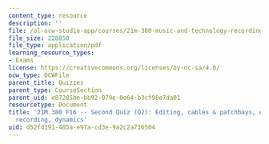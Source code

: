 ```yaml
---
content_type: resource
description: ''
file: /ol-ocw-studio-app/courses/21m-380-music-and-technology-recording-techniques-and-audio-production-fall-2016/d52fd191485ae97acd3e9a2c2a716504_MIT21M_380F16_quiz_qz2.pdf
file_size: 228850
file_type: application/pdf
learning_resource_types:
- Exams
license: https://creativecommons.org/licenses/by-nc-sa/4.0/
ocw_type: OCWFile
parent_title: Quizzes
parent_type: CourseSection
parent_uid: e87285be-bb92-079e-0e64-b3cf98e7da01
resourcetype: Document
title: '21M.380 F16 -- Second Quiz (Q2): Editing, cables & patchbays, eqs, stereo
  recording, dynamics'
uid: d52fd191-485a-e97a-cd3e-9a2c2a716504
---
```

